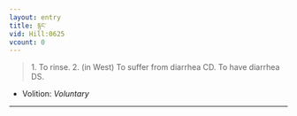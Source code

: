 ```yaml
---
layout: entry
title: རྙང་
vid: Hill:0625
vcount: 0
---
```

> 1\. To rinse\. 2\. (in West) To suffer from diarrhea CD\. To have diarrhea DS\.

* Volition: _Voluntary_

---

